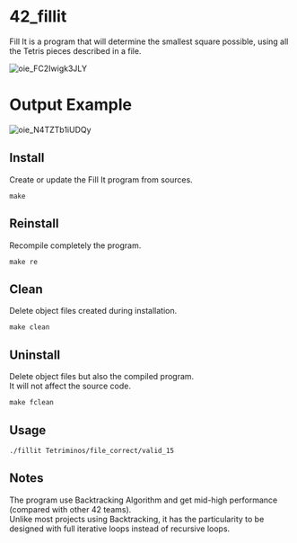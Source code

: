 # 42_fillit
Fill It is a program that will determine the smallest square possible, using all the Tetris pieces described in a file.

![oie_FC2Iwigk3JLY](https://user-images.githubusercontent.com/52746061/201969927-c2b306f2-2653-4dba-a97d-3c4bc4542051.png)

# Output Example

![oie_N4TZTb1iUDQy](https://user-images.githubusercontent.com/52746061/201970011-57582dc8-c746-468a-bb8e-1bab41c3f227.png)

## Install
Create or update the Fill It program from sources.

`make`

## Reinstall
Recompile completely the program.

`make re`

## Clean
Delete object files created during installation.

`make clean`

## Uninstall
Delete object files but also the compiled program.  
It will not affect the source code.

`make fclean`

## Usage

`./fillit Tetriminos/file_correct/valid_15`

## Notes

The program use Backtracking Algorithm and get mid-high performance (compared with other 42 teams).  
Unlike most projects using Backtracking, it has the particularity to be designed with full iterative loops instead of recursive loops.
